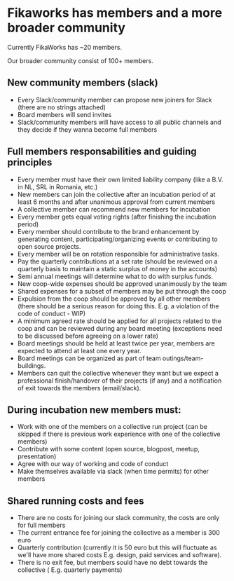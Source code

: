# Fikaworks has members and a more broader community

Currently FikaWorks has ~20 members.

Our broader community consist of 100+ members.

## New community members (slack)

- Every Slack/community member can propose new joiners for Slack (there are no strings attached)
- Board members will send invites
- Slack/community members will have access to all public channels and they decide if they wanna become full members

## Full members responsabilities and guiding principles

- Every member must have their own limited liability company (like a B.V. in NL, SRL in Romania, etc.)
- New members can join the collective after an incubation period of at least 6 months and after unanimous approval from current members
- A collective member can recommend new members for incubation
- Every member gets equal voting rights (after finishing the incubation period)
- Every member should contribute to the brand enhancement by generating content, participating/organizing events or contributing to open source projects.
- Every member will be on rotation responsible for administrative tasks.
- Pay the quarterly contributions at a set rate (should be reviewed on a quarterly basis to maintain a static surplus of money in the accounts)
- Semi annual meetings will determine what to do with surplus funds.
- New coop-wide expenses should be approved unanimously by the team
- Shared expenses for a subset of members may be put through the coop
- Expulsion from the coop should be approved by all other members (there should be a serious reason for doing this. E.g. a violation of the code of conduct - WIP)
- A minimum agreed rate should be applied for all projects related to the coop and can be reviewed during any board meeting (exceptions need to be discussed before agreeing on a lower rate)
- Board meetings should be held at least twice per year, members are expected to attend at least one every year. 
- Board meetings can be organized as part of team outings/team-buildings.
- Members can quit the collective whenever they want but we expect a professional finish/handover of their projects (if any) and a notification of exit towards the members (email/slack).

## During incubation new members must:

- Work with one of the members on a collective run project (can be skipped if there is previous work experience with one of the collective members)
- Contribute with some content (open source, blogpost, meetup, presentation)
- Agree with our way of working and code of conduct
- Make themselves available via slack (when time permits) for other members

## Shared running costs and fees

- There are no costs for joining our slack community, the costs are only for full members
- The current entrance fee for joining the collective as a member is 300 euro
- Quarterly contribution (currently it is 50 euro but this will fluctuate as we'll have more shared costs E.g. design, paid services and software).
- There is no exit fee, but members sould have no debt towards the collective ( E.g. quarterly payments)
